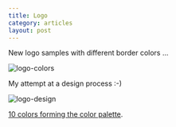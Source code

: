 ```yaml
---
title: Logo
category: articles
layout: post
---
```


New logo samples with different border colors ...

![logo-colors][logo-colors]

My attempt at a design process :-)

![logo-design][logo-design]

[10 colors forming the color palette](minutae/2013/04/shifting-colors/).

[logo-colors]: http://assets.kingori.co/content/article/2013/04/logo-color-borders@2x.jpg
[logo-design]: http://assets.kingori.co/content/article/2013/04/logo-design@2x.jpg
